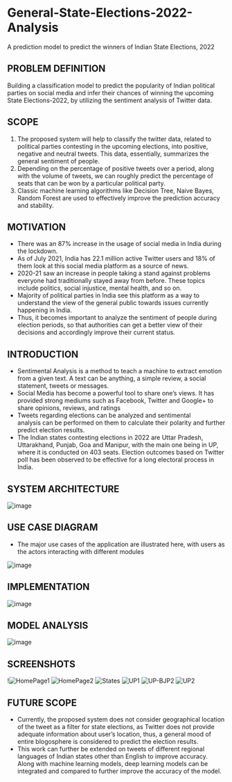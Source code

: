 # General-State-Elections-2022-Analysis
A prediction model to predict the winners of Indian State Elections, 2022

## PROBLEM DEFINITION
Building a classification model to predict the popularity of Indian political parties on social media and infer their chances of winning the upcoming State Elections-2022, by utilizing the sentiment analysis of Twitter data.

## SCOPE
1. The proposed system will help to classify the twitter data, related to political parties contesting in the upcoming elections, into positive, negative and neutral tweets. This data, essentially, summarizes the general sentiment of people. 
2. Depending on the percentage of positive tweets over a period, along with the volume of tweets, we can roughly predict the percentage of seats that can be won by a particular political party. 
3. Classic machine learning algorithms like Decision Tree, Naive Bayes, Random Forest are used to effectively improve the prediction accuracy and stability.

## MOTIVATION
* There was an 87% increase in the usage of social media in India during the lockdown.
* As of July 2021, India has 22.1 million active Twitter users and 18% of them look at this social media platform as a source of news. 
* 2020-21 saw an increase in people taking a stand against problems everyone had traditionally stayed away from before. These topics include politics, social injustice, mental health, and so on.
* Majority of political parties in India see this platform as a way to understand the view of the general public towards issues currently happening in India. 
* Thus, it becomes important to analyze the sentiment of people during election periods, so that authorities can get a better view of their decisions and accordingly improve their current status.


## INTRODUCTION

* Sentimental Analysis is a method to teach a machine to extract emotion from a given text. A text can be anything, a simple review, a social statement, tweets or messages.
* Social Media has become a powerful tool to share one’s views. It has provided strong mediums such as Facebook, Twitter and Google+ to share opinions, reviews, and ratings
* Tweets regarding elections can be analyzed and sentimental analysis can be performed on them to calculate their polarity and further predict election results.
* The Indian states contesting elections in 2022 are Uttar Pradesh, Uttarakhand, Punjab, Goa and Manipur, with the main one being in UP, where it is conducted on 403 seats. Election outcomes based on Twitter poll has been observed to be effective for a long electoral process in India.

## SYSTEM ARCHITECTURE
![image](https://github.com/ajay-del-bot/General-State-Elections-2022-Analysis/assets/56514070/1420c153-8bc6-499c-981d-a118b9f6617d)

## USE CASE DIAGRAM
* The major use cases of the application are illustrated here, with users as the actors interacting with different modules

![image](https://github.com/ajay-del-bot/General-State-Elections-2022-Analysis/assets/56514070/8cc4001a-8f70-4855-ad67-327bc86588a9)

## IMPLEMENTATION

![image](https://github.com/ajay-del-bot/General-State-Elections-2022-Analysis/assets/56514070/2895156f-b6a7-465f-af2f-61f883a7ef4b)


## MODEL ANALYSIS

![image](https://github.com/ajay-del-bot/General-State-Elections-2022-Analysis/assets/56514070/b4c6fc98-02a4-494b-bf80-6eaa03e98940)


## SCREENSHOTS

!![HomePage1](https://github.com/ajay-del-bot/General-State-Elections-2022-Analysis/assets/56514070/f8355663-f98e-4811-b783-2aaabf57d20d)
 ![HomePage2](https://github.com/ajay-del-bot/General-State-Elections-2022-Analysis/assets/56514070/1a12f52e-d257-4b50-9032-e4aef0e98875)
![States](https://github.com/ajay-del-bot/General-State-Elections-2022-Analysis/assets/56514070/2b4f1cc3-3d1c-42c5-b5d5-2fd65a47e157)
![UP1](https://github.com/ajay-del-bot/General-State-Elections-2022-Analysis/assets/56514070/ee45ae67-af38-48ec-8f62-9dfcb46afdd9)
![UP-BJP2](https://github.com/ajay-del-bot/General-State-Elections-2022-Analysis/assets/56514070/43619a65-9151-4b3e-9688-95c7ba0fb60b)
![UP2](https://github.com/ajay-del-bot/General-State-Elections-2022-Analysis/assets/56514070/4af2346e-bce6-4502-a02e-7cea2c3af0d4)








## FUTURE SCOPE
* Currently, the proposed system does not consider geographical location of the tweet as a filter for state elections, as Twitter does not provide adequate information about user’s location, thus, a general mood of entire blogosphere is considered to predict the election results. 
* This work can further be extended on tweets of different regional languages of Indian states other than English to improve accuracy. Along with machine learning models, deep learning models can be integrated and compared to further improve the accuracy of the model.









